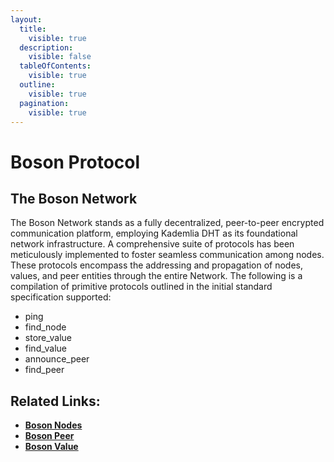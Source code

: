 ```yaml
---
layout:
  title:
    visible: true
  description:
    visible: false
  tableOfContents:
    visible: true
  outline:
    visible: true
  pagination:
    visible: true
---
```


# Boson Protocol

## The Boson Network

The Boson Network stands as a fully decentralized, peer-to-peer encrypted communication platform, employing Kademlia DHT as its foundational network infrastructure. A comprehensive suite of protocols has been meticulously implemented to foster seamless communication among nodes. These protocols encompass the addressing and propagation of nodes, values, and peer entities through the entire Network. The following is a compilation of primitive protocols outlined in the initial standard specification supported:

* ping
* find\_node
* store\_value
* find\_value
* announce\_peer
* find\_peer

## Related Links:

* [**Boson Nodes**](lookup-nodes.md)
* [**Boson Peer**](announce-peers.md)
* [**Boson Value**](store-values.md)
